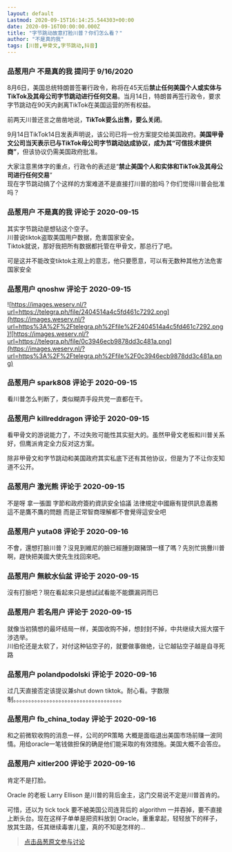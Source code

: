 ```yaml
---
layout: default
Lastmod: 2020-09-15T16:14:25.544303+00:00
date: 2020-09-16T00:00:00.000Z
title: "字节跳动故意打脸川普？你们怎么看？"
author: "不是真的我"
tags: [川普,甲骨文,字节跳动,抖音]
---
```



### 品葱用户 **不是真的我** 提问于 9/16/2020
    
8月6日，美国总统特朗普签署行政令，称将在45天后**禁止任何美国个人或实体与TikTok及其母公司字节跳动进行任何交易**。当月14日，特朗普再签行政令，要求字节跳动在90天内剥离TikTok在美国运营的所有权益。  
  
前两天川普还言之凿凿地说，**TikTok要么出售，要么关闭**。  
  
9月14日TikTok14日发表声明说，该公司已将一份方案提交给美国政府。**美国甲骨文公司当天表示已与TikTok母公司字节跳动达成协议，成为其“可信技术提供商”**，但该协议仍需美国政府批准。  
  
大家注意黑体字的重点，行政令的表述是“**禁止美国个人和实体和TikTok及其母公司进行任何交易**”  
现在字节跳动搞了个这样的方案难道不是直接打川普的脸吗？你们觉得川普会批准吗？
    
                

### 品葱用户 **不是真的我** 评论于 2020-09-15
        
其实字节跳动是想钻这个空子。  
川普说tiktok盗取美国用户数据，危害国家安全。  
Tiktok就说，那好我把所有数据都托管在甲骨文，那总行了吧。  
  
可是这并不能改变tiktok主观上的意志，他只要愿意，可以有无数种其他方法危害国家安全
        
                

### 品葱用户 **qnoshw** 评论于 2020-09-15
        
![https://images.weserv.nl/?url=https://telegra.ph/file/2404514a4c5fd461c7292.png](https://images.weserv.nl/?url=https%3A%2F%2Ftelegra.ph%2Ffile%2F2404514a4c5fd461c7292.png)![https://images.weserv.nl/?url=https://telegra.ph/file/0c3946ecb9878dd3c481a.png](https://images.weserv.nl/?url=https%3A%2F%2Ftelegra.ph%2Ffile%2F0c3946ecb9878dd3c481a.png)
        
                

### 品葱用户 **spark808** 评论于 2020-09-15
        
看川普怎么判断了，类似糊弄手段共党一直都在干。
        
                

### 品葱用户 **killreddragon** 评论于 2020-09-15
        
看甲骨文的游说能力了，不过失败可能性其实挺大的。虽然甲骨文老板和川普关系好，但鹰派肯定全力反对这方案。  
  
除非甲骨文和字节跳动和美国政府其实私底下还有其他协议，但是为了不让你支知道不公开。
        
                

### 品葱用户 **激光熊** 评论于 2020-09-15
        
不是呀 拿一張圖 字節和政府簽約資訊安全協議 法律規定中國廠有提供訊息義務 這不是鷹不鷹的問題 而是正常智商理解都不會覺得這安全吧
        
                

### 品葱用户 **yuta08** 评论于 2020-09-16
        
不會，還想打臉川普？沒見到維尼的臉已經腫到跟豬頭一樣了嗎？先別忙挑釁川普啊，趕快把美國大使先生找回來吧。
        
                

### 品葱用户 **無紋水仙盆** 评论于 2020-09-15
        
沒有打臉吧？現在看起來只是想試試看能不能鑽漏洞而已
        
                

### 品葱用户 **若名用户** 评论于 2020-09-15
        
就像当初猜想的最坏结局一样，美国收购不掉，想封封不掉，中共继续大摇大摆干涉选举。  
川伯伦还是太软了，对付这种钻空子的，就要做事做绝，让它越钻空子越是自寻死路
        
                

### 品葱用户 **polandpodolski** 评论于 2020-09-16
        
过几天直接否定该提议兼shut down tiktok。耐心看。字数限制。。。。。。。。。。。。。。。。。。。。。。。。。。。。。。。。。。。。
        
                

### 品葱用户 **fb_china_today** 评论于 2020-09-16
        
和之前微软收购的消息一样，公司的PR策略 大概是面临退出美国市场前赚一波同情。用给oracle一笔钱做担保的确是他们能采取的有效措施。美国大概不会答应。
        
                

### 品葱用户 **xitler200** 评论于 2020-09-16
        
肯定不是打脸。  
  
Oracle 的老板 Larry Ellison 是川普的背后金主，这门交易说不定是川普首肯的。  
  
可惜，还以为 tick tock 要不被美国公司连背后的 algorithm 一并吞掉，要不直接上断头台。现在这样子单单是把资料放到 Oracle，重重拿起，轻轻放下的样子，放其生路，任其继续毒害儿童，真的不知是怎样的...
        
                





> [点击品葱原文参与讨论](https://pincong.rocks/question/31031)

